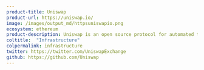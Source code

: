 ```yaml
---
product-title: Uniswap
product-url: https://uniswap.io/
image: /images/output_md/httpsuniswapio.png
ecosystem: ethereum
product-description: Uniswap is an open source protocol for automated token exchange on Ethereum.
coltitle:  "Infrastructure"
colpermalink: infrastructure
twitter: https://twitter.com/UniswapExchange
github: https://github.com/Uniswap
---
```

